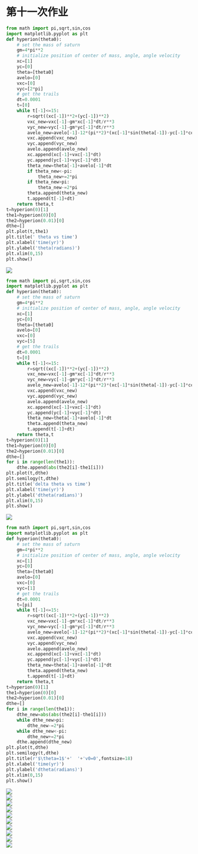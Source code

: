 第十一次作业
===
```python
from math import pi,sqrt,sin,cos
import matplotlib.pyplot as plt
def hyperion(theta0):
    # set the mass of saturn
    gm=4*pi**2
    # initialize position of center of mass, angle, angle velocity
    xc=[1]
    yc=[0]
    theta=[theta0]
    avelo=[0]
    vxc=[0]
    vyc=[2*pi]
    # get the trails
    dt=0.0001
    t=[0]
    while t[-1]<=15:
        r=sqrt((xc[-1])**2+(yc[-1])**2)
        vxc_new=vxc[-1]-gm*xc[-1]*dt/r**3
        vyc_new=vyc[-1]-gm*yc[-1]*dt/r**3
        avelo_new=avelo[-1]-12*(pi**2)*(xc[-1]*sin(theta[-1])-yc[-1]*cos(theta[-1]))*(xc[-1]*cos(theta[-1])+yc[-1]*sin(theta[-1]))*dt/r**5
        vxc.append(vxc_new)
        vyc.append(vyc_new)
        avelo.append(avelo_new)
        xc.append(xc[-1]+vxc[-1]*dt)
        yc.append(yc[-1]+vyc[-1]*dt)
        theta_new=theta[-1]+avelo[-1]*dt
        if theta_new<-pi:
            theta_new+=2*pi
        if theta_new>pi:
            theta_new-=2*pi
        theta.append(theta_new)
        t.append(t[-1]+dt)
    return theta,t
t=hyperion(0)[1]
the1=hyperion(0)[0]
the2=hyperion(0.01)[0]
dthe=[]
plt.plot(t,the1)
plt.title(' theta vs time')
plt.xlabel('time(yr)')
plt.ylabel('theta(radians)')
plt.xlim(0,15)
plt.show()
```
![](https://github.com/kolir/compuational_physics_N2014301020137/blob/887ea9fa7ecc5cadaf05cd8edc6ae08488b7d671/File_2/10.1.png)<br>
```python
from math import pi,sqrt,sin,cos
import matplotlib.pyplot as plt
def hyperion(theta0):
    # set the mass of saturn
    gm=4*pi**2
    # initialize position of center of mass, angle, angle velocity
    xc=[1]
    yc=[0]
    theta=[theta0]
    avelo=[0]
    vxc=[0]
    vyc=[5]
    # get the trails
    dt=0.0001
    t=[0]
    while t[-1]<=15:
        r=sqrt((xc[-1])**2+(yc[-1])**2)
        vxc_new=vxc[-1]-gm*xc[-1]*dt/r**3
        vyc_new=vyc[-1]-gm*yc[-1]*dt/r**3
        avelo_new=avelo[-1]-12*(pi**2)*(xc[-1]*sin(theta[-1])-yc[-1]*cos(theta[-1]))*(xc[-1]*cos(theta[-1])+yc[-1]*sin(theta[-1]))*dt/r**5
        vxc.append(vxc_new)
        vyc.append(vyc_new)
        avelo.append(avelo_new)
        xc.append(xc[-1]+vxc[-1]*dt)
        yc.append(yc[-1]+vyc[-1]*dt)
        theta_new=theta[-1]+avelo[-1]*dt
        theta.append(theta_new)
        t.append(t[-1]+dt)
    return theta,t
t=hyperion(0)[1]
the1=hyperion(0)[0]
the2=hyperion(0.01)[0]
dthe=[]
for i in range(len(the1)):
    dthe.append(abs(the2[i]-the1[i]))
plt.plot(t,dthe)
plt.semilogy(t,dthe)
plt.title('delta theta vs time')
plt.xlabel('time(yr)')
plt.ylabel('dtheta(radians)')
plt.xlim(0,15)
plt.show()
```
![](https://github.com/kolir/compuational_physics_N2014301020137/blob/887ea9fa7ecc5cadaf05cd8edc6ae08488b7d671/File_2/10.2.png)<br>
```python
from math import pi,sqrt,sin,cos
import matplotlib.pyplot as plt
def hyperion(theta0):
    # set the mass of saturn
    gm=4*pi**2
    # initialize position of center of mass, angle, angle velocity
    xc=[1]
    yc=[0]
    theta=[theta0]
    avelo=[0]
    vxc=[0]
    vyc=[1]
    # get the trails
    dt=0.0001
    t=[pi]
    while t[-1]<=15:
        r=sqrt((xc[-1])**2+(yc[-1])**2)
        vxc_new=vxc[-1]-gm*xc[-1]*dt/r**3
        vyc_new=vyc[-1]-gm*yc[-1]*dt/r**3
        avelo_new=avelo[-1]-12*(pi**2)*(xc[-1]*sin(theta[-1])-yc[-1]*cos(theta[-1]))*(xc[-1]*cos(theta[-1])+yc[-1]*sin(theta[-1]))*dt/r**5
        vxc.append(vxc_new)
        vyc.append(vyc_new)
        avelo.append(avelo_new)
        xc.append(xc[-1]+vxc[-1]*dt)
        yc.append(yc[-1]+vyc[-1]*dt)
        theta_new=theta[-1]+avelo[-1]*dt
        theta.append(theta_new)
        t.append(t[-1]+dt)
    return theta,t
t=hyperion(0)[1]
the1=hyperion(0)[0]
the2=hyperion(0.01)[0]
dthe=[]
for i in range(len(the1)):
    dthe_new=abs(abs(the2[i]-the1[i]))
    while dthe_new>pi:
        dthe_new-=2*pi
    while dthe_new<-pi:
        dthe_new+=2*pi
    dthe.append(dthe_new)
plt.plot(t,dthe)
plt.semilogy(t,dthe)
plt.title(r'$\theta=1$'+'  '+'v0=0',fontsize=18)
plt.xlabel('time(yr)')
plt.ylabel('dtheta(radians)')
plt.xlim(0,15)
plt.show()
```
![](https://github.com/kolir/compuational_physics_N2014301020137/blob/master/File_2/11.2.jpg)<br>
![](https://github.com/kolir/compuational_physics_N2014301020137/blob/master/File_2/11.3.jpg)<br>
![](https://github.com/kolir/compuational_physics_N2014301020137/blob/master/File_2/11.4.jpg)<br>
![](https://github.com/kolir/compuational_physics_N2014301020137/blob/master/File_2/11.5.jpg)<br>
![](https://github.com/kolir/compuational_physics_N2014301020137/blob/master/File_2/11.6.jpg)<br>
![](https://github.com/kolir/compuational_physics_N2014301020137/blob/master/File_2/11.7.jpg)<br>
![](https://github.com/kolir/compuational_physics_N2014301020137/blob/master/File_2/11.8.jpg)<br>
![](https://github.com/kolir/compuational_physics_N2014301020137/blob/master/File_2/11.9.jpg)<br>
![](https://github.com/kolir/compuational_physics_N2014301020137/blob/master/File_2/11.10.jpg)<br>
![](https://github.com/kolir/compuational_physics_N2014301020137/blob/master/File_2/11.11.jpg)<br>













